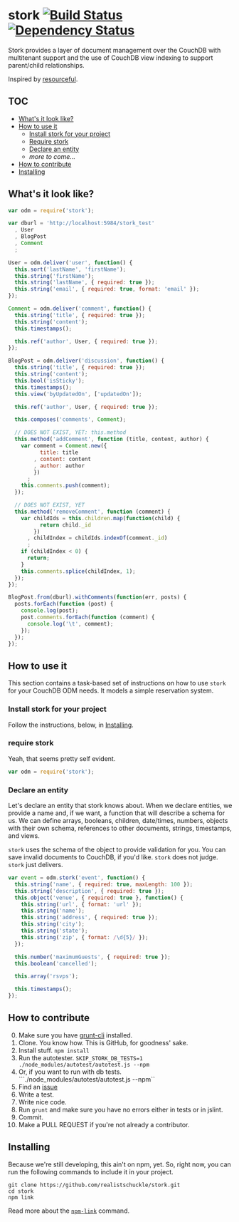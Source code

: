stork [![Build Status](https://travis-ci.org/curtissimo/stork.svg?branch=develop)](https://travis-ci.org/curtissimo/stork) [![Dependency Status](https://gemnasium.com/curtissimo/stork.svg)](https://gemnasium.com/curtissimo/stork)
=====

Stork provides a layer of document management over the CouchDB with multitenant
support and the use of CouchDB view indexing to support parent/child
relationships.

Inspired by [resourceful](https://github.com/flatiron/resourceful).

## TOC

* [What's it look like?](#whats-it-look-like)
* [How to use it](#how-to-use-it)
  * [Install stork for your project](#install-stork-for-your-project)
  * [Require stork](#require-stork)
  * [Declare an entity](#declare-an-entity)
  * _more to come..._
* [How to contribute](#how-to-contribute)
* [Installing](#installing)

## What's it look like?

```JavaScript
var odm = require('stork');

var dburl = 'http://localhost:5984/stork_test'
  , User
  , BlogPost
  , Comment
  ;

User = odm.deliver('user', function() {
  this.sort('lastName', 'firstName');
  this.string('firstName');
  this.string('lastName', { required: true });
  this.string('email', { required: true, format: 'email' });
});

Comment = odm.deliver('comment', function() {
  this.string('title', { required: true });
  this.string('content');
  this.timestamps();

  this.ref('author', User, { required: true });
});

BlogPost = odm.deliver('discussion', function() {
  this.string('title', { required: true });
  this.string('content');
  this.bool('isSticky');
  this.timestamps();
  this.view('byUpdatedOn', ['updatedOn']);

  this.ref('author', User, { required: true });

  this.composes('comments', Comment);

  // DOES NOT EXIST, YET: this.method
  this.method('addComment', function (title, content, author) {
    var comment = Comment.new({
          title: title
        , content: content
        , author: author
        })
      ;
    this.comments.push(comment);
  });

  // DOES NOT EXIST, YET
  this.method('removeComment', function (comment) {
    var childIds = this.children.map(function(child) {
          return child._id
        })
      , childIndex = childIds.indexOf(comment._id)
      ;
    if (childIndex < 0) {
      return;
    }
    this.comments.splice(childIndex, 1);
  });
});

BlogPost.from(dburl).withComments(function(err, posts) {
  posts.forEach(function (post) {
    console.log(post);
    post.comments.forEach(function (comment) {
      console.log('\t', comment);
    });
  });
});
```

## How to use it

This section contains a task-based set of instructions on how to use `stork` for your CouchDB ODM needs. It models a simple reservation system.

### Install stork for your project

Follow the instructions, below, in [Installing](#installing).

### require stork

Yeah, that seems pretty self evident.

```JavaScript
var odm = require('stork');
```

### Declare an entity

Let's declare an entity that stork knows about. When we declare entities, we provide a name and, if we want, a function that will describe a schema for us. We can define arrays, booleans, children, date/times, numbers, objects with their own schema, references to other documents, strings, timestamps, and views.

`stork` uses the schema of the object to provide validation for you. You can save invalid documents to CouchDB, if you'd like. `stork` does not judge. `stork` just delivers.

```JavaScript
var event = odm.stork('event', function() {
  this.string('name', { required: true, maxLength: 100 });
  this.string('description', { required: true });
  this.object('venue', { required: true }, function() {
    this.string('url', { format: 'url' });
    this.string('name');
    this.string('address', { required: true });
    this.string('city');
    this.string('state');
    this.string('zip', { format: /\d{5}/ });
  });

  this.number('maximumGuests', { required: true });
  this.boolean('cancelled');

  this.array('rsvps');

  this.timestamps();
});
```

## How to contribute

0. Make sure you have [grunt-cli](http://gruntjs.com/getting-started)
   installed.
1. Clone. You know how. This is GitHub, for goodness' sake.
2. Install stuff. ``npm install``
3. Run the autotester. ``SKIP_STORK_DB_TESTS=1 ./node_modules/autotest/autotest.js --npm``
4. Or, if you want to run with db tests. ```./node_modules/autotest/autotest.js --npm``
5. Find an [issue](https://github.com/realistschuckle/stork/issues)
6. Write a test.
7. Write nice code.
8. Run `grunt` and make sure you have no errors either in tests or in jslint.
8. Commit.
9. Make a PULL REQUEST if you're not already a contributor.

## Installing

Because we're still developing, this ain't on npm, yet. So, right now, you
can run the following commands to include it in your project.

```
git clone https://github.com/realistschuckle/stork.git
cd stork
npm link
```

Read more about the [`npm-link`](https://npmjs.org/doc/cli/npm-link.html)
command.
